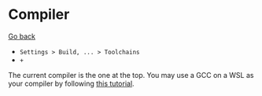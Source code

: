 # Compiler

[Go back](..#clion)

* ``Settings > Build, ... > Toolchains``
* ``+``

The current compiler is the one at the top. You
may use a GCC on a WSL as your compiler
by following [this tutorial](https://www.jetbrains.com/help/clion/how-to-use-wsl-development-environment-in-product.html#wsl-tooclhain).